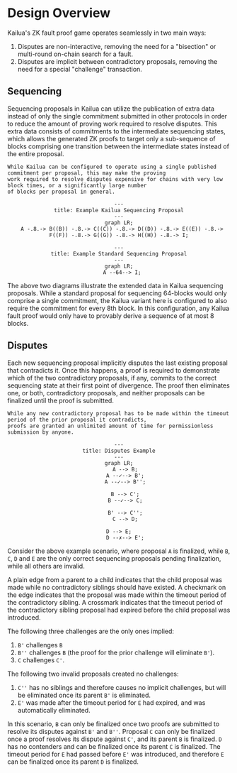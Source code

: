 # Design Overview

Kailua's ZK fault proof game operates seamlessly in two main ways:
1. Disputes are non-interactive, removing the need for a "bisection" or multi-round on-chain search for a fault.
2. Disputes are implicit between contradictory proposals, removing the need for a special "challenge" transaction.

## Sequencing

Sequencing proposals in Kailua can utilize the publication of extra data instead of only the single commitment submitted in other protocols
in order to reduce the amount of proving work required to resolve disputes.
This extra data consists of commitments to the intermediate sequencing states, which allows the generated ZK proofs to
target only a sub-sequence of blocks comprising one transition between the intermediate states instead of the entire
proposal.

```admonish note
While Kailua can be configured to operate using a single published commitment per proposal, this may make the proving
work required to resolve disputes expensive for chains with very low block times, or a significantly large number
of blocks per proposal in general.
```

<div style="text-align: center;">

```mermaid
---
title: Example Kailua Sequencing Proposal
---
graph LR;
  A -.8.-> B((B)) -.8.-> C((C)) -.8.-> D((D)) -.8.-> E((E)) -.8.-> F((F)) -.8.-> G((G)) -.8.-> H((H)) -.8.-> I;
```

```mermaid
---
title: Example Standard Sequencing Proposal
---
graph LR;
  A --64--> I;
```

</div>

The above two diagrams illustrate the extended data in Kailua sequencing proposals.
While a standard proposal for sequencing 64-blocks would only comprise a single commitment, the Kailua variant here is
configured to also require the commitment for every 8th block.
In this configuration, any Kailua fault proof would only have to provably derive a sequence of at most 8 blocks. 

[//]: # (```admonish note)

[//]: # (To save on DA costs, blobs or alternative DA layers can be used to publish intermediate commitments.)

[//]: # (```)

## Disputes

Each new sequencing proposal implicitly disputes the last existing proposal that contradicts it.
Once this happens, a proof is required to demonstrate which of the two contradictory proposals, if any, commits to the
correct sequencing state at their first point of divergence.
The proof then eliminates one, or both, contradictory proposals, and neither proposals can be finalized until the proof
is submitted.

```admonish note
While any new contradictory proposal has to be made within the timeout period of the prior proposal it contradicts, 
proofs are granted an unlimited amount of time for permissionless submission by anyone.
```

<div style="text-align: center;">

```mermaid
---
title: Disputes Example
---
graph LR;
    A --> B;
    A --✓--> B';
    A --✓--> B'';
    
    B --> C';
    B --✓--> C;
    
    B' --> C'';
    C --> D;

    D --> E;    
    D --✗--> E';
```

</div>

Consider the above example scenario, where proposal `A` is finalized, while `B`, `C`, `D` and `E` are the only correct sequencing
proposals pending finalization, while all others are invalid.

A plain edge from a parent to a child indicates that the child proposal was made while no contradictory siblings should have existed.
A checkmark on the edge indicates that the proposal was made within the timeout period of the contradictory sibling.
A crossmark indicates that the timeout period of the contradictory sibling proposal had expired before the child proposal was introduced.

The following three challenges are the only ones implied:
1. `B'` challenges `B`
2. `B''` challenges `B` (the proof for the prior challenge will eliminate `B'`).
3. `C` challenges `C'`.

The following two invalid proposals created no challenges:
1. `C''` has no siblings and therefore causes no implicit challenges, but will be eliminated once its parent `B'` is eliminated.
2. `E'` was made after the timeout period for `E` had expired, and was automatically eliminated.

In this scenario, `B` can only be finalized once two proofs are submitted to resolve its disputes against `B'` and `B''`.
Proposal `C` can only be finalized once a proof resolves its dispute against `C'`, and its parent `B` is finalized.
`D` has no contenders and can be finalized once its parent `C` is finalized.
The timeout period for `E` had passed before `E'` was introduced, and therefore `E` can be finalized once its parent `D` is finalized.
